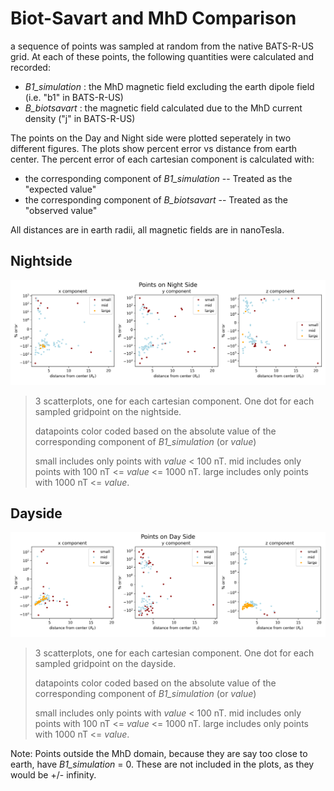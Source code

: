 # Biot-Savart and MhD Comparison

a sequence of points was sampled at random from the native BATS-R-US grid. At each of these points, the following quantities were calculated and recorded: 
- *B1_simulation* : the MhD magnetic field excluding the earth dipole field (i.e. "b1" in BATS-R-US)
- *B_biotsavart* : the magnetic field calculated due to the MhD current density ("j" in BATS-R-US)

The points on the Day and Night side were plotted seperately in two different figures. The plots show percent error vs distance from earth center. The percent error of each cartesian component is calculated with: 
- the corresponding component of *B1_simulation*  --  Treated as the "expected value"
- the corresponding component of *B_biotsavart*  --  Treated as the "observed value"

All distances are in earth radii, all magnetic fields are in nanoTesla.

## Nightside
![](images/night_side.png) 
>3 scatterplots, one for each cartesian component. One dot for each sampled gridpoint on the nightside.
>
>datapoints color coded based on the absolute value of the corresponding component of *B1_simulation* (or *value*)
>
>small includes only points with *value* < 100 nT.
>mid includes only points with 100 nT <= *value* <= 1000 nT.
>large includes only points with 1000 nT <= *value*.

## Dayside
![](images/day_side.png) 
>3 scatterplots, one for each cartesian component. One dot for each sampled gridpoint on the dayside.
>
>datapoints color coded based on the absolute value of the corresponding component of *B1_simulation* (or *value*)
>
>small includes only points with *value* < 100 nT.
>mid includes only points with 100 nT <= *value* <= 1000 nT.
>large includes only points with 1000 nT <= *value*.

Note: Points outside the MhD domain, because they are say too close to earth, have *B1_simulation* = 0. These are not included in the plots, as they would be +/- infinity.
